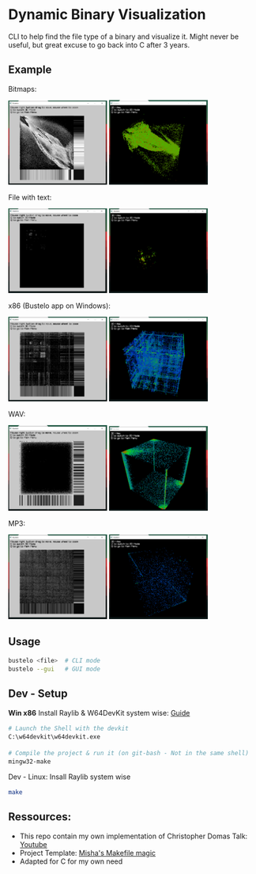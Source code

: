 # Dynamic Binary Visualization

CLI to help find the file type of a binary and visualize it.
Might never be useful, but great excuse to go back into C after 3 years.

## Example

Bitmaps:

<p float="left">
  <img src="examples/bitmap_2D.png" width="200" />
  <img src="examples/bitmap_3D.png" width="200" /> 
</p>


File with text:

<p float="left">
  <img src="examples/file_with_text_2D.png" width="200" />
  <img src="examples/file_with_text_3D.png" width="200" /> 
</p>

x86 (Bustelo app on Windows):

<p float="left">
  <img src="examples/bustelo_x86_2D.png" width="200" />
  <img src="examples/bustelo_x86_3D.png" width="200" /> 
</p>

WAV:

<p float="left">
  <img src="examples/wav_2D.png" width="200" />
  <img src="examples/wav_3D.png" width="200" /> 
</p>

MP3:

<p float="left">
  <img src="examples/mp3_2D.png" width="200" />
  <img src="examples/mp3_3D.png" width="200" /> 
</p>

## Usage
```bash
bustelo <file>  # CLI mode
bustelo --gui   # GUI mode
```

## Dev - Setup
**Win x86**
Install Raylib & W64DevKit system wise: [Guide](https://github.com/raysan5/raylib/wiki/Working-on-Windows)
```bash
# Launch the Shell with the devkit
C:\w64devkit\w64devkit.exe

# Compile the project & run it (on git-bash - Not in the same shell)
mingw32-make
```

Dev - Linux:
Insall Raylib system wise
```bash
make
```

## Ressources:
- This repo contain my own implementation of Christopher Domas Talk: [Youtube](https://www.youtube.com/watch?v=C8--cXwuuFQ)
- Project Template: [Misha's Makefile magic](https://github.com/KRMisha/Makefile)
- Adapted for C for my own need

